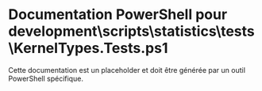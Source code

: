 # Documentation PowerShell pour development\scripts\statistics\tests\KernelTypes.Tests.ps1

Cette documentation est un placeholder et doit être générée par un outil PowerShell spécifique.
